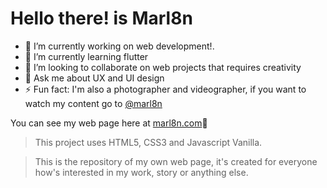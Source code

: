 # Hello there! is Marl8n

- 🔭 I’m currently working on web development!.
- 🌱 I’m currently learning flutter
- 👯 I’m looking to collaborate on web projects that requires creativity
- 💬 Ask me about UX and UI design
- ⚡ Fun fact: I'm also a photographer and videographer, if you want to watch my content go to [@marl8n](https://instagram.com/marl8n_/)

You can see my web page here at [marl8n.com](http://marl8n.com "marl8n.com")👋

> This project uses HTML5, CSS3 and Javascript Vanilla.

> This is the repository of my own web page, it's created for everyone how's interested in my work, story or anything else.
